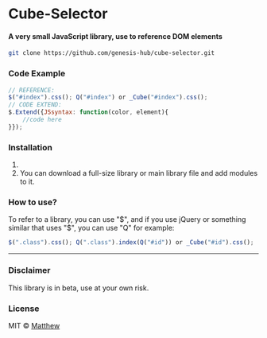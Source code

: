 <!-- ![Screenshot]()  -->
# Cube-Selector
#### A very small JavaScript library, use to reference DOM elements

```bash
git clone https://github.com/genesis-hub/cube-selector.git
```
<!-- *** -->
### Code Example
```javascript
// REFERENCE:
$("#index").css(); Q("#index") or _Cube("#index").css();
// CODE EXTEND:
$.Extend({JSsyntax: function(color, element){
    //code here
}});
```
<!-- *** -->
### Installation
1. <script src="cube-selector.js"></script>
2. You can download a full-size library or main library file and add modules to it.
<!-- *** -->

### How to use?
To refer to a library, you can use "$", and if you use jQuery or something similar that uses "$", you can use "Q" for example:
```javascript
$(".class").css(); Q(".class").index(Q("#id")) or _Cube("#id").css();
```
***
### Disclaimer
This library is in beta, use at your own risk.


### License
MIT © [Matthew]()
